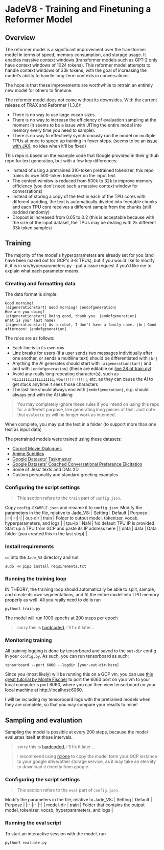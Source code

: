 # JadeV8 - Training and Finetuning a Reformer Model

## Overview
The reformer model is a significant improvement over the transformer model in terms of speed, memory consumption, and storage usage. It enables massive context windows (transformer models such as GPT-2 only have context windows of 1024 tokens). This reformer model attempts to handle context windows of 33k tokens, with the goal of increasing the model's ability to handle long-term contexts in conversations.

The hope is that these improvements are worthwhile to retrain an entirely new model for others to finetune.

The reformer model does not come without its downsides. With the current release of TRAX and Reformer (1.3.6):
- There is no way to use large vocab sizes. 
- There is no way to increase the efficiency of evaluation sampling at the moment (it seems to be a issue with JITing the entire model into memory every time you need to sample). 
- There is no way to effectively synchronously run the model on multiple TPUs at once to speed up training in fewer steps. (seems to be an [issue with JAX](https://github.com/google/jax/issues/3004), no idea when it'll be fixed)

This repo is based on the example code that Google provided in their github repo for text generation, but with a few key differences:
- Instead of using a pretrained 310-token pretrained tokenizer, this repo trains its own 500-token tokenizer on the input text
- The context window is reduced from 500k to 32k to improve memory efficiency (you don't need such a massive context window for conversations)
- Instead of storing a copy of the text in each of the TPU cores with different padding, the text is automatically divided into feedable chunks and each TPU core receives a different sample from the chunks (still padded randomly)
- Dropout is increased from 0.05 to 0.2 (this is acceptable because with the size of the input dataset, the TPUs may be dealing with 2k different 33k token samples)

## Training
The majority of the model's hyperparameters are already set for you (and have been maxed out for GCP's 3-8 TPUs), but if you would like to modify it, it is in src/hyperparameters.py - put a issue request if you'd like me to explain what each parameter means.

### Creating and formatting data
The data format is simple:
```
Good morning! 
|aigenerationstart| Good morning! |endofgeneration|
How are you doing? 
|aigenerationstart| Doing good, thank you. |endofgeneration|
What is your last name? 
|aigenerationstart| As a robot, I don't have a family name. |br| Good afternoon! |endofgeneration|
```
The rules are as follows:
- Each line is in its own row
- Line breaks for users (if a user sends two messages individually after one another, or sends a multiline text) should be differentiated with `|br|`
- Anything the AI generates should start with `|aigenerationstart|` and and with `|endofgeneration|` (these are editable on [line 28 of train.py](https://github.com/JEF1056/Jade_V8/blob/c1a65390c5439d311bf6d51750bade928327934f/train.py#L29))
- Avoid any really long repeating character(s), such as `HIIIIIIIIIIIIIIIIII`, `wow!!!!!!!!!!!`, etc. as they can cause the AI to get stuck anytime it sees those characters
- The last line should always end with `|endofgeneration|`, e.g. should always end with the AI talking

> You may completely ignore these rules if you intend on using this repo for a different purpose, like generating long pieces of text. Just note that `evaluate.py` will no longer work as intended.

When complete, you may put the text in a folder (to support more than one text as input data)

The pretrained models were trained using these datasets:
- [Cornell Movie Dialogues]()
- [Anime Subtitles](https://www.kaggle.com/jef1056/anime-subtitles)
- [Google Datasets' Taskmaster](https://github.com/google-research-datasets/Taskmaster)
- [Google Datasets' Coached Conversational Preference Elicitation](https://research.google/tools/datasets/coached-conversational-preference-elicitation/)
- Some of Jess' texts and DMs XD
- Custom personality and standard greeting examples

### Configuring the script settings
> This section refers to the `train` part of `config.json`.

Copy `config.EXAMPLE.json` and rename it to `config.json`. Modify the parameters in the file, relative to Jade_V8:
| Setting | Default | Purpose |
|:-:|:-:|-|
| out-dir | train | Folder to output model, tokenizer, vocab, hyperparameters, and logs |
| tpu-ip | NaN | No default TPU IP is provided. Start up a TPU from GCP and paste its IP address here |
| data | data | Data folder (you created this in the last step) |

### Install requirements
`cd` into the `Jade_V8` directory and run 
```
sudo -H pip3 install requirements.txt
```

### Running the training loop
IN THEORY, the training loop should automatically be able to split, sample, and create its own segmentations, and fit the entire model into TPU memory properly as well. All you really need to do is run 
```
python3 train.py
```
The model will run 1000 epochs at 200 steps per epoch
> sorry this is [hardcoded](https://github.com/JEF1056/Jade_V8/blob/c1a65390c5439d311bf6d51750bade928327934f/train.py#L120), i'll fix it later...

### Monitoring training
All training logging is done by tensorboard and saved to the `out-dir` config in your `config.py`. As such, you can run tensorboard as such:
```
tensorboard --port 6060 --logdir [your-out-dir-here]
```
Since you (most likely) will be running this on a GCP vm, you can use [this great tutorial by Monte Fischer](https://www.montefischer.com/2020/02/20/tensorboard-with-gcp.html) to port the 6060 port on your vm to your local computer's port 6060, where you can then view tensorboard on your local machine at http://localhost:6060.

I will be including my tensorboard logs with the pretrained models when they are complete, so that you may compare your results to mine!

## Sampling and evaluation
Sampling the model is possible at every 200 steps, because the model evaluates itself at those intervals.
> sorry this is [hardcoded](https://github.com/JEF1056/Jade_V8/blob/c1a65390c5439d311bf6d51750bade928327934f/train.py#L120), i'll fix it later.... 

> I recommend using [rclone](https://rclone.org/) to copy the model form your GCP instance to your google drive/other storage service, as it may take an eternity to download it directly from google.

### Configuring the script settings
> This section refers to the `eval` part of `config.json`.

Modify the parameters in the file, relative to Jade_V8:
| Setting | Default | Purpose |
|:-:|:-:|-|
| model-dir | train | Folder that contains the output model, tokenizer, vocab, hyperparameters, and logs |

### Running the eval script
To start an interactive session with the model, run
```
python3 evaluate.py
```
